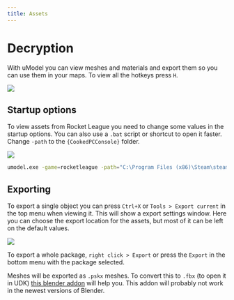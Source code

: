 ```yaml
---
title: Assets
---
```

# Decryption

With uModel you can view meshes and materials and export them so you can use them in your maps. To view all the hotkeys press `H`.

![](~@images/decryption/image222.png)

## Startup options

To view assets from Rocket League you need to change some values in the startup options. You can also use a `.bat` script or shortcut to open it faster. Change `-path` to the `{CookedPCConsole}` folder.

![](~@images/decryption/umodel_start.png)

```sh
umodel.exe -game=rocketleague -path="C:\Program Files (x86)\Steam\steamapps\common\rocketleague\TAGame\CookedPCConsole"
```

## Exporting

To export a single object you can press `Ctrl+X` or `Tools > Export current` in the top menu when viewing it. This will show a export settings window. Here you can choose the export location for the assets, but most of it can be left on the default values.

![](~@images/decryption/umodel_export.png)

To export a whole package, `right click > Export` or press the `Export` in the bottom menu with the package selected.

Meshes will be exported as `.pskx` meshes. To convert this to `.fbx` (to open it in UDK) [this blender addon](https://github.com/Befzz/blender3d_import_psk_psa) will help you. This addon will probably not work in the newest versions of Blender.